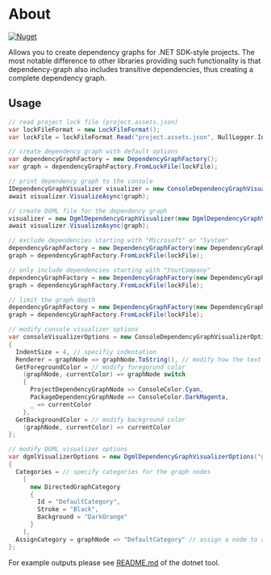 # About

[![Nuget](https://img.shields.io/nuget/v/DependencyGraph.Core.svg)](https://www.nuget.org/packages/DependencyGraph.Core/)

Allows you to create dependency graphs for .NET SDK-style projects. The most notable difference to other libraries providing such functionality is that dependency-graph also includes transitive dependencies, thus creating a complete dependency graph.

## Usage

```csharp
// read project lock file (project.assets.json)
var lockFileFormat = new LockFileFormat();
var lockFile = lockFileFormat.Read("project.assets.json", NullLogger.Instance);

// create dependency graph with default options
var dependencyGraphFactory = new DependencyGraphFactory();
var graph = dependencyGraphFactory.FromLockFile(lockFile);

// print dependency graph to the console
IDependencyGraphVisualizer visualizer = new ConsoleDependencyGraphVisualizer(new ConsoleDependencyGraphVisualizerOptions());
await visualizer.VisualizeAsync(graph);

// create DGML file for the dependency graph
visualizer = new DgmlDependencyGraphVisualizer(new DgmlDependencyGraphVisualizerOptions("graph.dgml"));
await visualizer.VisualizeAsync(graph);

// exclude dependencies starting with "Microsoft" or "System"
dependencyGraphFactory = new DependencyGraphFactory(new DependencyGraphFactoryOptions { Excludes = ["Microsoft.*", "System.*"] });
graph = dependencyGraphFactory.FromLockFile(lockFile);

// only include dependencies starting with "YourCompany"
dependencyGraphFactory = new DependencyGraphFactory(new DependencyGraphFactoryOptions { Includes = ["YourCompany.*"] });
graph = dependencyGraphFactory.FromLockFile(lockFile);

// limit the graph depth
dependencyGraphFactory = new DependencyGraphFactory(new DependencyGraphFactoryOptions { MaxDepth = 2 });
graph = dependencyGraphFactory.FromLockFile(lockFile);

// modify console visualizer options
var consoleVisualizerOptions = new ConsoleDependencyGraphVisualizerOptions
{
  IndentSize = 4, // specifiy indentation
  Renderer = graphNode => graphNode.ToString(), // modify how the text for a graph node gets rendered
  GetForegroundColor = // modify foregorund color
    (graphNode, currentColor) => graphNode switch
    {
      ProjectDependencyGraphNode => ConsoleColor.Cyan,
      PackageDependencyGraphNode => ConsoleColor.DarkMagenta,
      _ => currentColor
    },
  GetBackgroundColor = // modify background color
    (graphNode, currentColor) => currentColor
};

// modify DGML visualizer options
var dgmlVisualizerOptions = new DgmlDependencyGraphVisualizerOptions("graph.dgml")
{
  Categories = // specify categories for the graph nodes
    [
      new DirectedGraphCategory
      {
        Id = "DefaultCategory",
        Stroke = "Black",
        Background = "DarkOrange"
      }
    ],
  AssignCategory = graphNode => "DefaultCategory" // assign a node to a category
};
```

For example outputs please see [README.md](../DependencyGraph.App/README.md) of the dotnet tool.
